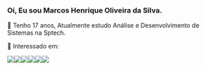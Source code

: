 ### Oi, Eu sou Marcos Henrique Oliveira da Silva.

💬 Tenho 17 anos, Atualmente estudo Análise e Desenvolvimento de Sistemas na Sptech.


🚀 Interessado em:

<img src="https://img.shields.io/badge/JavaScript-323330?style=for-the-badge&logo=javascript&logoColor=F7DF1E"><img src="https://img.shields.io/badge/Java-ED8B00?style=for-the-badge&logo=java&logoColor=white"><img src="https://img.shields.io/badge/Kotlin-0095D5?&style=for-the-badge&logo=kotlin&logoColor=white"><img src="https://img.shields.io/badge/React-20232A?style=for-the-badge&logo=react&logoColor=61DAFB"><img src="https://img.shields.io/badge/Flutter-02569B?style=for-the-badge&logo=flutter&logoColor=white"><img src="https://img.shields.io/badge/Vue.js-35495E?style=for-the-badge&logo=vue.js&logoColor=4FC08D">

